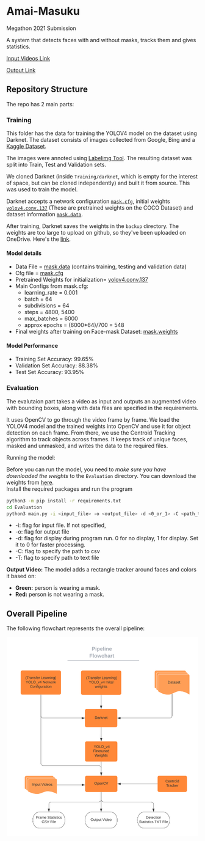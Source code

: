 # Amai-Masuku

Megathon 2021 Submission

A system that detects faces with and without masks, tracks them and gives statistics. 

[Input Videos Link](https://iiitaphyd-my.sharepoint.com/:f:/g/personal/arihanth_srikar_research_iiit_ac_in/Es1LrdXYd7xMkDpbierdVfYBOEZ76tWqFTRCyHA2057GBg?e=Ehp2Br)

[Output Link](https://iiitaphyd-my.sharepoint.com/:f:/g/personal/sidharth_giri_students_iiit_ac_in/Erk7sF-f5L5BjbTO4Y84eMYB8V4Bz3w5pPpnd2lQ7orSIQ?e=Rvfu1N)

## Repository Structure

The repo has 2 main parts:

### Training

This folder has the data for training the YOLOV4 model on the dataset using Darknet. The dataset consists of images collected from Google, Bing and a [Kaggle Dataset](https://www.kaggle.com/vtech6/medical-masks-dataset).

The images were annoted using [Labelimg Tool](https://github.com/tzutalin/labelImg). The resulting dataset was split into Train, Test and Validation sets.

We cloned Darknet (inside `Training/darknet`, which is empty for the interest of space, but can be cloned independently) and built it from source. This was used to train the model.

Darknet accepts a network configuration [`mask.cfg`](https://github.com/dkapur17/Amai-Masuku/blob/master/Training/mask.cfg), initial weights [`yolov4.conv.137`](https://github.com/AlexeyAB/darknet/releases/download/darknet_yolo_v3_optimal/yolov4.conv.137) (These are pretrained weights on the COCO Dataset) and dataset information [`mask.data`](https://github.com/dkapur17/Amai-Masuku/blob/master/Training/mask.data).

After training, Darknet saves the weights in the `backup` directory. The weights are too large to upload on github, so they've been uploaded on OneDrive. Here's the [link](https://iiitaphyd-my.sharepoint.com/:u:/g/personal/sidharth_giri_students_iiit_ac_in/EdcPoaXm0ZRImds55ekNgNoB2_MwChngyUsNQCN-D51eoA?e=fFzIf2).

#### Model details

- Data File = [mask.data](https://github.com/dkapur17/Amai-Masuku/blob/master/Training/mask.data) (contains training, testing and validation data)
- Cfg file = [mask.cfg](https://github.com/dkapur17/Amai-Masuku/blob/master/mask.cfg)
- Pretrained Weights for initialization= [yolov4.conv.137](https://github.com/AlexeyAB/darknet/releases/download/darknet_yolo_v3_optimal/yolov4.conv.137)
- Main Configs from mask.cfg:
  - learning_rate = 0.001
  - batch = 64
  - subdivisions = 64
  - steps = 4800, 5400
  - max_batches = 6000
  - approx epochs = (6000\*64)/700 = 548
- Final weights after training on Face-mask Dataset: [mask.weights](https://iiitaphyd-my.sharepoint.com/:u:/g/personal/sidharth_giri_students_iiit_ac_in/EdcPoaXm0ZRImds55ekNgNoB2_MwChngyUsNQCN-D51eoA?e=fFzIf2)

#### Model Performance

* Training Set Accuracy: 99.65%
* Validation Set Accuracy: 88.38%
* Test Set Accuracy: 93.95%

### Evaluation

The evalutaion part takes a video as input and outputs an augmented video with bounding boxes, along with data files are specified in the requirements.

It uses OpenCV to go through the video frame by frame. We load the YOLOV4 model and the trained weights into OpenCV and use it for object detection on each frame. From there, we use the Centroid Tracking algorithm to track objects across frames. It keeps track of unique faces, masked and unmasked, and writes the data to the required files.

Running the model:

Before you can run the model, you need to *make sure you have downloaded the weights* to the `Evaluation` directory. You can download the weights from [here](https://iiitaphyd-my.sharepoint.com/personal/sidharth_giri_students_iiit_ac_in/_layouts/15/onedrive.aspx?id=%2Fpersonal%2Fsidharth%5Fgiri%5Fstudents%5Fiiit%5Fac%5Fin%2FDocuments%2Fmask%2Eweights&parent=%2Fpersonal%2Fsidharth%5Fgiri%5Fstudents%5Fiiit%5Fac%5Fin%2FDocuments&originalPath=aHR0cHM6Ly9paWl0YXBoeWQtbXkuc2hhcmVwb2ludC5jb20vOnU6L2cvcGVyc29uYWwvc2lkaGFydGhfZ2lyaV9zdHVkZW50c19paWl0X2FjX2luL0VkY1BvYVhtMFpSSW1kczU1ZWtOZ05vQjJfTXdDaG5neVVzTlFDTi1ENTFlb0E%5FcnRpbWU9OTF1Z1p1aVcyVWc).  
Install the required packages and run the program

```bash
python3 -m pip install -r requirements.txt
cd Evaluation
python3 main.py -i <input_file> -o <output_file> -d <0_or_1> -C <path_to_csv> -T <path_to_textfile>
```
- -i: flag for input file. If not specified, 
- -o: flag for output file 
- -d: flag for display during program run. 0 for no display, 1 for display. Set it to 0 for faster processing.
- -C: flag to specify the path to csv
- -T: flag to specify path to text file

**Output Video:** The model adds a rectangle tracker around faces and colors it based on:

- **Green:** person is wearing a mask.
- **Red:** person is not wearing a mask.

## Overall Pipeline

The following flowchart represents the overall pipeline:

<p align="center">
<img src="Flowchart.png" width="500" alt="Pipeline"/>
</p>
<!-- ![Pipeline](Flowchart.png =250x) -->
